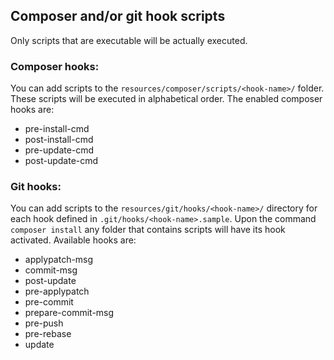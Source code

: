 ## Composer and/or git hook scripts

Only scripts that are executable will be actually executed.

### Composer hooks:
You can add scripts to the `resources/composer/scripts/<hook-name>/` folder. These
scripts will be executed in alphabetical order. The enabled composer hooks are:
- pre-install-cmd
- post-install-cmd
- pre-update-cmd
- post-update-cmd

### Git hooks:
You can add scripts to the `resources/git/hooks/<hook-name>/`
directory for each hook defined in `.git/hooks/<hook-name>.sample`. Upon the
command `composer install` any folder that contains scripts will have its hook
activated. Available hooks are:
- applypatch-msg
- commit-msg
- post-update
- pre-applypatch
- pre-commit
- prepare-commit-msg
- pre-push
- pre-rebase
- update
